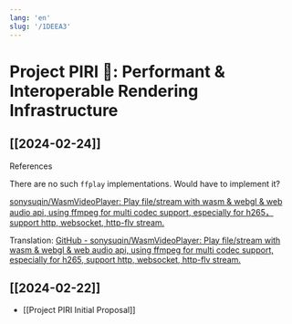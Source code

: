 ```yaml
---
lang: 'en'
slug: '/1DEEA3'
---
```


# Project PIRI 🪈: Performant & Interoperable Rendering Infrastructure

## [[2024-02-24]]

References

There are no such `ffplay` implementations. Would have to implement it?

[sonysuqin/WasmVideoPlayer: Play file/stream with wasm & webgl & web audio api, using ffmpeg for multi codec support, especially for h265，support http, websocket, http-flv stream.](https://github.com/sonysuqin/WasmVideoPlayer)

Translation: [GitHub - sonysuqin/WasmVideoPlayer: Play file/stream with wasm & webgl & web audio api, using ffmpeg for multi codec support, especially for h265, support http, websocket, http-flv stream.](https://github-com.translate.goog/sonysuqin/WasmVideoPlayer?_x_tr_sl=zh-CN&_x_tr_tl=en&_x_tr_hl=en&_x_tr_pto=wapp)

## [[2024-02-22]]

- [[Project PIRI Initial Proposal]]
